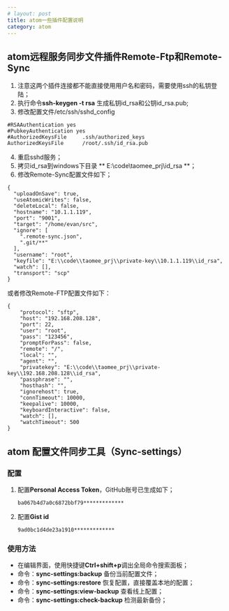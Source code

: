 ```yaml
---
# layout: post
title: atom一些插件配置说明
category: atom
---
```


## atom远程服务同步文件插件Remote-Ftp和Remote-Sync
1. 注意这两个插件连接都不能直接使用用户名和密码，需要使用ssh的私钥登陆；
2. 执行命令**ssh-keygen -t rsa** 生成私钥id_rsa和公钥id_rsa.pub;
3. 修改配置文件/etc/ssh/sshd_config

```
#RSAAuthentication yes
#PubkeyAuthentication yes
#AuthorizedKeysFile     .ssh/authorized_keys
AuthorizedKeysFile      /root/.ssh/id_rsa.pub
```

4. 重启sshd服务；
5. 拷贝id_rsa到windows下目录 ** E:\\code\\taomee_prj\\id_rsa **；
6. 修改Remote-Sync配置文件如下；

```
{
  "uploadOnSave": true,
  "useAtomicWrites": false,
  "deleteLocal": false,
  "hostname": "10.1.1.119",
  "port": "9001",
  "target": "/home/evan/src",
  "ignore": [
    ".remote-sync.json",
    ".git/**"
  ],
  "username": "root",
  "keyfile": "E:\\code\\taomee_prj\\private-key\\10.1.1.119\\id_rsa",
  "watch": [],
  "transport": "scp"
}
```

或者修改Remote-FTP配置文件如下：

```
{
    "protocol": "sftp",
    "host": "192.168.208.128",
    "port": 22,
    "user": "root",
    "pass": "123456",
    "promptForPass": false,
    "remote": "/",
    "local": "",
    "agent": "",
    "privatekey": "E:\\code\\taomee_prj\\private-key\\192.168.208.128\\id_rsa",
    "passphrase": "",
    "hosthash": "",
    "ignorehost": true,
    "connTimeout": 10000,
    "keepalive": 10000,
    "keyboardInteractive": false,
    "watch": [],
    "watchTimeout": 500
}
```


## atom 配置文件同步工具（Sync-settings）
### 配置
1. 配置**Personal Access Token**，GitHub账号已生成如下；

	```
	ba067b4d7a0c6872bbf79*************
	```
2. 配置**Gist id**

	```
	9ad0bc1d4de23a1910*************
	```

### 使用方法

* 在编辑界面，使用快捷键**Ctrl+shift+p**调出全局命令搜索面板；
* 命令：**sync-settings:backup** 备份当前配置文件；
* 命令：**sync-settings:restore** 恢复配置，直接覆盖本地的配置；
* 命令：**sync-settings:view-backup** 查看线上配置；
* 命令：**sync-settings:check-backup** 检测最新备份；

